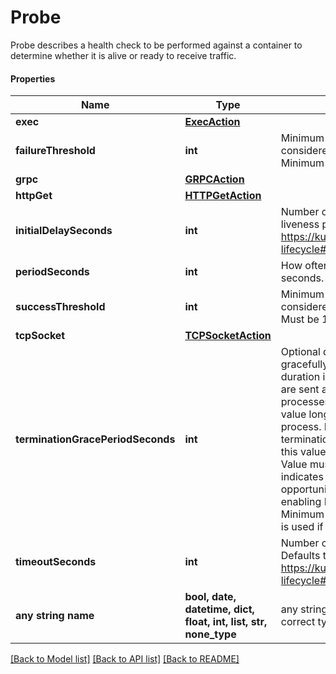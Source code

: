 # Probe

Probe describes a health check to be performed against a container to determine whether it is alive or ready to receive traffic.

#### Properties
Name | Type | Description | Notes
------------ | ------------- | ------------- | -------------
**exec** | [**ExecAction**](ExecAction.md) |  | [optional] 
**failureThreshold** | **int** | Minimum consecutive failures for the probe to be considered failed after having succeeded. Defaults to 3. Minimum value is 1. | [optional] 
**grpc** | [**GRPCAction**](GRPCAction.md) |  | [optional] 
**httpGet** | [**HTTPGetAction**](HTTPGetAction.md) |  | [optional] 
**initialDelaySeconds** | **int** | Number of seconds after the container has started before liveness probes are initiated. More info: https://kubernetes.io/docs/concepts/workloads/pods/pod-lifecycle#container-probes | [optional] 
**periodSeconds** | **int** | How often (in seconds) to perform the probe. Default to 10 seconds. Minimum value is 1. | [optional] 
**successThreshold** | **int** | Minimum consecutive successes for the probe to be considered successful after having failed. Defaults to 1. Must be 1 for liveness and startup. Minimum value is 1. | [optional] 
**tcpSocket** | [**TCPSocketAction**](TCPSocketAction.md) |  | [optional] 
**terminationGracePeriodSeconds** | **int** | Optional duration in seconds the pod needs to terminate gracefully upon probe failure. The grace period is the duration in seconds after the processes running in the pod are sent a termination signal and the time when the processes are forcibly halted with a kill signal. Set this value longer than the expected cleanup time for your process. If this value is nil, the pod&#x27;s terminationGracePeriodSeconds will be used. Otherwise, this value overrides the value provided by the pod spec. Value must be non-negative integer. The value zero indicates stop immediately via the kill signal (no opportunity to shut down). This is a beta field and requires enabling ProbeTerminationGracePeriod feature gate. Minimum value is 1. spec.terminationGracePeriodSeconds is used if unset. | [optional] 
**timeoutSeconds** | **int** | Number of seconds after which the probe times out. Defaults to 1 second. Minimum value is 1. More info: https://kubernetes.io/docs/concepts/workloads/pods/pod-lifecycle#container-probes | [optional] 
**any string name** | **bool, date, datetime, dict, float, int, list, str, none_type** | any string name can be used but the value must be the correct type | [optional]

[[Back to Model list]](../README.md#documentation-for-models) [[Back to API list]](../README.md#documentation-for-api-endpoints) [[Back to README]](../README.md)

